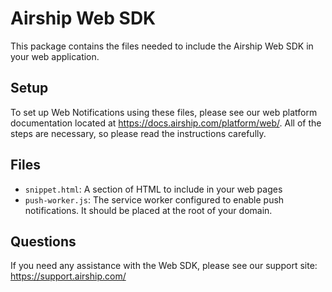 # Airship Web SDK

This package contains the files needed to include the Airship Web
SDK in your web application.

## Setup

To set up Web Notifications using these files, please see our web platform
documentation located at https://docs.airship.com/platform/web/. All of the steps
are necessary, so please read the instructions carefully.

## Files

- `snippet.html`: A section of HTML to include in your web pages
- `push-worker.js`: The service worker configured to enable push notifications.
  It should be placed at the root of your domain.
  
  

## Questions

If you need any assistance with the Web SDK, please see our support
site: https://support.airship.com/
